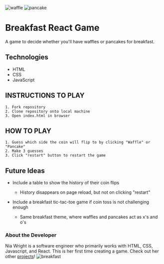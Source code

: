 ![waffle](https://github.com/user-attachments/assets/780eb092-4058-4170-af73-e2d59a0025d4)
![pancake](https://github.com/user-attachments/assets/6004ed0c-5176-4c2f-a1ee-9bae652a6c7e)
# Breakfast React Game
A game to decide whether you'll have waffles or pancakes for breakfast.

## Technologies
- HTML
- CSS
- JavaScript

## INSTRUCTIONS TO PLAY
    1. Fork repository
    2. Clone repository onto local machine
    3. Open index.html in browser

## HOW TO PLAY
    1. Guess which side the coin will flip to by clicking "Waffle" or "Pancake"
    2. Make 3 guesses
    3. Click "restart" button to restart the game

## Future Ideas
- Include a table to show the history of their coin flips
  - History disappears on page reload, but not on clicking "restart"

- Include a breakfast tic-tac-toe game if coin toss is not challenging enough
  - Same breakfast theme, where waffles and pancakes act as x's and o's

### About the Developer
Nia Wright is a software engineer who primarily works with HTML, CSS, Javascript, and React. This is her first time creating a game. Check out her other [projects](https://github.com/nianokia)!
![breakfast](https://github.com/user-attachments/assets/039d04be-4852-4d90-9f7e-8d4a68291bdc)
